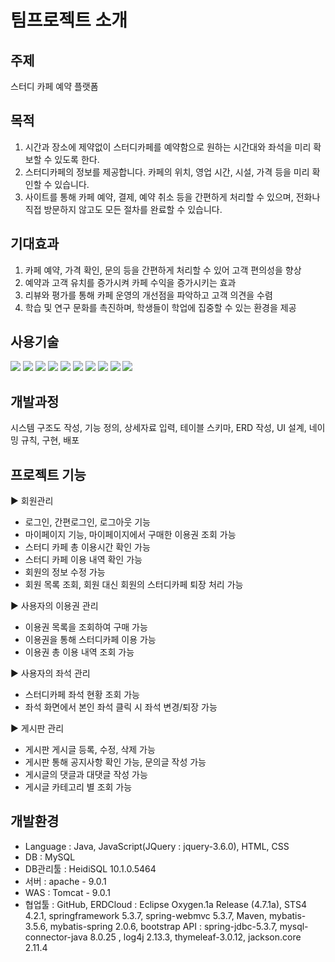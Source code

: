 

# 팀프로젝트 소개
## 주제
스터디 카페 예약 플랫폼

## 목적
1. 시간과 장소에 제약없이 스터디카페를 예약함으로 원하는 시간대와 좌석을 미리 확보할 수 있도록 한다.
2. 스터디카페의 정보를 제공합니다. 카페의 위치, 영업 시간, 시설, 가격 등을 미리 확인할 수 있습니다.
3. 사이트를 통해 카페 예약, 결제, 예약 취소 등을 간편하게 처리할 수 있으며, 전화나 직접 방문하지 않고도 모든 절차를 완료할 수 있습니다.


## 기대효과
1. 카페 예약, 가격 확인, 문의 등을 간편하게 처리할 수 있어 고객 편의성을 향상
2. 예약과 고객 유치를 증가시켜 카페 수익을 증가시키는 효과
3. 리뷰와 평가를 통해 카페 운영의 개선점을 파악하고 고객 의견을 수렴
4. 학습 및 연구 문화를 촉진하며, 학생들이 학업에 집중할 수 있는 환경을 제공

## 사용기술 
<img src="https://img.shields.io/badge/Java-007396?style=flat&logo=Java&logoColor=white"/> <img src="https://img.shields.io/badge/HTML5-E34F26?style=flat&logo=HTML5&logoColor=white"/>
<img src="https://img.shields.io/badge/CSS3-1572B6?style=flat&logo=CSS3&logoColor=white"/>
<img src="https://img.shields.io/badge/Spring-6DB33F?style=flat&logo=Spring&logoColor=white"/>
<img src="https://img.shields.io/badge/MySQL-4479A1?style=flat&logo=mySQL&logoColor=white"/>
<img src="https://img.shields.io/badge/JavaScript-F7DF1E?style=flat&logo=JavaScript&logoColor=white"/>
<img src="https://img.shields.io/badge/jQuery-0769AD?style=flat&logo=jQuery&logoColor=white"/>
<img src="https://img.shields.io/badge/Bootstrap-7952B3?style=flat&logo=Bootstrap&logoColor=white"/>
<img src="https://img.shields.io/badge/GitHub-181717?style=flat&logo=GitHub&logoColor=white"/>
<img src="https://img.shields.io/badge/Apache Tomcat-F8DC75?style=flat&logo=Apache Tomcat&logoColor=white"/>

## 개발과정
시스템 구조도 작성, 기능 정의, 상세자료 입력, 테이블 스키마, ERD 작성, UI 설계, 네이밍 규칙, 구현, 배포

## 프로젝트 기능
▶ 회원관리
  - 로그인, 간편로그인, 로그아웃 기능
  - 마이페이지 기능, 마이페이지에서 구매한 이용권 조회 가능
  - 스터디 카페 총 이용시간 확인 가능
  - 스터디 카페 이용 내역 확인 가능
  - 회원의 정보 수정 가능
  - 회원 목록 조회, 회원 대신 회원의 스터디카페 퇴장 처리 가능

▶ 사용자의 이용권 관리
  - 이용권 목록을 조회하여 구매 가능
  - 이용권을 통해 스터디카페 이용 가능 
  - 이용권 총 이용 내역 조회 가능

▶ 사용자의 좌석 관리
  - 스터디카페 좌석 현황 조회 가능
  - 좌석 화면에서 본인 좌석 클릭 시 좌석 변경/퇴장 가능

▶ 게시판 관리
  - 게시판 게시글 등록, 수정, 삭제 가능
  - 게시판 통해 공지사항 확인 가능, 문의글 작성 가능
  - 게시글의 댓글과 대댓글 작성 가능
  - 게시글 카테고리 별 조회 가능

## 개발환경
- Language : Java, JavaScript(JQuery : jquery-3.6.0), HTML, CSS
- DB : MySQL
- DB관리툴 : HeidiSQL 10.1.0.5464
- 서버 : apache - 9.0.1
- WAS : Tomcat - 9.0.1
- 협업툴 : GitHub, ERDCloud : Eclipse Oxygen.1a Release (4.7.1a), STS4 4.2.1, springframework 5.3.7, spring-webmvc 5.3.7, Maven, mybatis-3.5.6, mybatis-spring 2.0.6, bootstrap
API : spring-jdbc-5.3.7, mysql-connector-java 8.0.25 , log4j 2.13.3, thymeleaf-3.0.12, jackson.core 2.11.4
